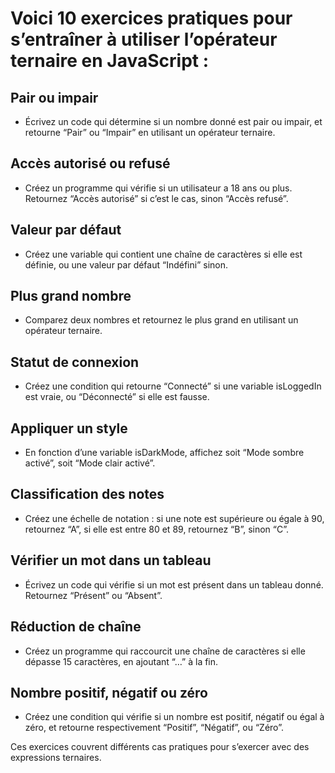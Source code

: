 # Voici 10 exercices pratiques pour s’entraîner à utiliser l’opérateur ternaire en JavaScript :

## Pair ou impair

- Écrivez un code qui détermine si un nombre donné est pair ou impair, et retourne “Pair” ou “Impair” en utilisant un opérateur ternaire.

## Accès autorisé ou refusé

- Créez un programme qui vérifie si un utilisateur a 18 ans ou plus. Retournez “Accès autorisé” si c’est le cas, sinon “Accès refusé”.

## Valeur par défaut

- Créez une variable qui contient une chaîne de caractères si elle est définie, ou une valeur par défaut “Indéfini” sinon.

## Plus grand nombre

- Comparez deux nombres et retournez le plus grand en utilisant un opérateur ternaire.

## Statut de connexion

- Créez une condition qui retourne “Connecté” si une variable isLoggedIn est vraie, ou “Déconnecté” si elle est fausse.

## Appliquer un style

- En fonction d’une variable isDarkMode, affichez soit “Mode sombre activé”, soit “Mode clair activé”.

## Classification des notes

- Créez une échelle de notation : si une note est supérieure ou égale à 90, retournez “A”, si elle est entre 80 et 89, retournez “B”, sinon “C”.

## Vérifier un mot dans un tableau

- Écrivez un code qui vérifie si un mot est présent dans un tableau donné. Retournez “Présent” ou “Absent”.

## Réduction de chaîne

- Créez un programme qui raccourcit une chaîne de caractères si elle dépasse 15 caractères, en ajoutant “…” à la fin.

## Nombre positif, négatif ou zéro

- Créez une condition qui vérifie si un nombre est positif, négatif ou égal à zéro, et retourne respectivement “Positif”, “Négatif”, ou “Zéro”.

Ces exercices couvrent différents cas pratiques pour s’exercer avec des expressions ternaires.
